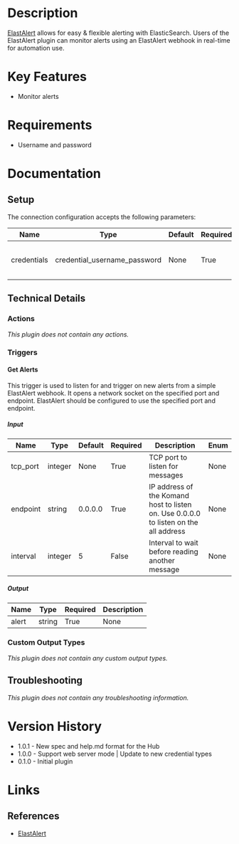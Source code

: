# Description

[ElastAlert](https://github.com/Yelp/elastalert) allows for easy & flexible alerting with ElasticSearch. Users of the
ElastAlert plugin can monitor alerts using an ElastAlert webhook in real-time for automation use.

# Key Features

* Monitor alerts

# Requirements

* Username and password

# Documentation

## Setup

The connection configuration accepts the following parameters:

|Name|Type|Default|Required|Description|Enum|
|----|----|-------|--------|-----------|----|
|credentials|credential_username_password|None|True|Basic Auth username and password|None|

## Technical Details

### Actions

_This plugin does not contain any actions._

### Triggers

#### Get Alerts

This trigger is used to listen for and trigger on new alerts from a simple ElastAlert webhook.
It opens a network socket on the specified port and endpoint. ElastAlert should be configured to use the specified port and endpoint.

##### Input

|Name|Type|Default|Required|Description|Enum|
|----|----|-------|--------|-----------|----|
|tcp_port|integer|None|True|TCP port to listen for messages|None|
|endpoint|string|0.0.0.0|True|IP address of the Komand host to listen on. Use 0.0.0.0 to listen on the all address|None|
|interval|integer|5|False|Interval to wait before reading another message|None|

##### Output

|Name|Type|Required|Description|
|----|----|--------|-----------|
|alert|string|True|None|

### Custom Output Types

_This plugin does not contain any custom output types._

## Troubleshooting

_This plugin does not contain any troubleshooting information._

# Version History

* 1.0.1 - New spec and help.md format for the Hub
* 1.0.0 - Support web server mode | Update to new credential types
* 0.1.0 - Initial plugin

# Links

## References

* [ElastAlert](https://github.com/Yelp/elastalert)

